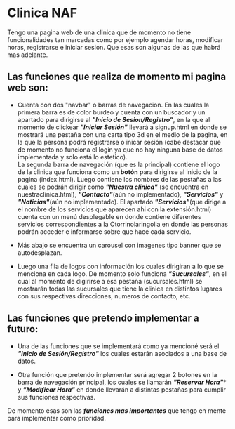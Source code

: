 # Clinica NAF

Tengo una pagina web de una clinica que de momento no tiene funcionalidades tan marcadas como por ejemplo agendar horas, modificar horas, registrarse e iniciar sesion. Que esas son algunas de las que habrá mas adelante.

## Las funciones que realiza de momento mi pagina web son:

* Cuenta con dos "navbar" o barras de navegacion. En las cuales la primera barra es de color burdeo y cuenta con un buscador y un apartado para dirigirse al ***"Inicio de Sesion/Registro"***, en la que al momento de clickear ***"Iniciar Sesión"*** llevará a signup.html en donde se mostrará una pestaña con una carta tipo 3d en el medio de la pagina, en la que la persona podrá registrarse o inicar sesión (cabe destacar que de momento no funciona el login ya que no hay ninguna base de datos implementada y solo está lo estetico).   
La segunda barra de navegación (que es la principal) contiene el logo de la clinica que funciona como un **botón** para dirigirse al inicio de la pagina (index.html). Luego contiene los nombres de las pestañas a las cuales se podrán dirigir como ***"Nuestra clinica"*** (se encuentra en nuestraclinica.html), ***"Contacto"***(aún no implementado), ***"Servicios"*** y ***"Noticias"***(aún no implementado).
El apartado ***"Servicios"***(que dirige a el nombre de los servicios que aparecen ahi con la extensión.html) cuenta con un menú desplegable en donde contiene diferentes servicios correspondientes a la Otorrinolaringolia en donde las personas podrán acceder e informarse sobre que hace cada servicio.

* Más abajo se encuentra un carousel con imagenes tipo banner que se autodesplazan.
* Luego una fila de logos con información los cuales dirigiran a lo que se menciona en cada logo. De momento solo funciona ***"Sucursales"***, en el cual al momento de digirirse a esa pestaña (sucursales.html) se mostrarán todas las sucursales que tiene la clinica en distintos lugares con sus respectivas direcciones, numeros de contacto, etc.

## Las funciones que pretendo implementar a futuro:

* Una de las funciones que se implementará como ya mencioné será el ***"Inicio de Sesión/Registro"*** los cuales estarán asociados a una base de datos.

* Otra función que pretendo implementar será agregar 2 botones en la barra de navegación principal, los cuales se llamarán ***"Reservar Hora"**** y ***"Modificar Hora"*** en donde llevarán a distintas pestañas para cumplir sus funciones respectivas.

De momento esas son las ***funciones mas importantes*** que tengo en mente para implementar como prioridad. 









